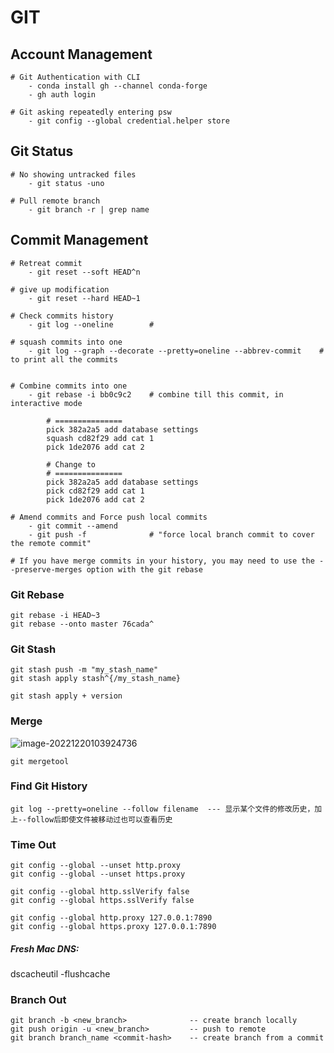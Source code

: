 # GIT

## Account Management

```
# Git Authentication with CLI
	- conda install gh --channel conda-forge
	- gh auth login

# Git asking repeatedly entering psw
	- git config --global credential.helper store

```

## Git Status

```
# No showing untracked files
	- git status -uno

# Pull remote branch
	- git branch -r | grep name
```



## Commit Management

```
# Retreat commit 
	- git reset --soft HEAD^n
	
# give up modification
	- git reset --hard HEAD~1

# Check commits history
	- git log --oneline        # 

# squash commits into one
	- git log --graph --decorate --pretty=oneline --abbrev-commit    # to print all the commits
	
	
# Combine commits into one
	- git rebase -i bb0c9c2    # combine till this commit, in interactive mode
	
        # ===============
        pick 382a2a5 add database settings
        squash cd82f29 add cat 1
        pick 1de2076 add cat 2

        # Change to
        # ===============
        pick 382a2a5 add database settings
        pick cd82f29 add cat 1
        pick 1de2076 add cat 2
        
# Amend commits and Force push local commits
	- git commit --amend 
	- git push -f              # "force local branch commit to cover the remote commit"

# If you have merge commits in your history, you may need to use the --preserve-merges option with the git rebase

```

### Git Rebase

```
git rebase -i HEAD~3 
git rebase --onto master 76cada^
```

### Git Stash

```
git stash push -m "my_stash_name"
git stash apply stash^{/my_stash_name}

```

```
git stash apply + version
```

### Merge

![image-20221220103924736](C:\Users\calvchen\AppData\Roaming\Typora\typora-user-images\image-20221220103924736.png)

```
git mergetool
```

### Find Git History 

```
git log --pretty=oneline --follow filename  --- 显示某个文件的修改历史，加上--follow后即使文件被移动过也可以查看历史
```

### Time Out

```
git config --global --unset http.proxy
git config --global --unset https.proxy

git config --global http.sslVerify false
git config --global https.sslVerify false

git config --global http.proxy 127.0.0.1:7890
git config --global https.proxy 127.0.0.1:7890
```

##### Fresh Mac DNS: 

dscacheutil -flushcache


### Branch Out

```
git branch -b <new_branch>              -- create branch locally
git push origin -u <new_branch>         -- push to remote 
git branch branch_name <commit-hash>    -- create branch from a commit
```

```
